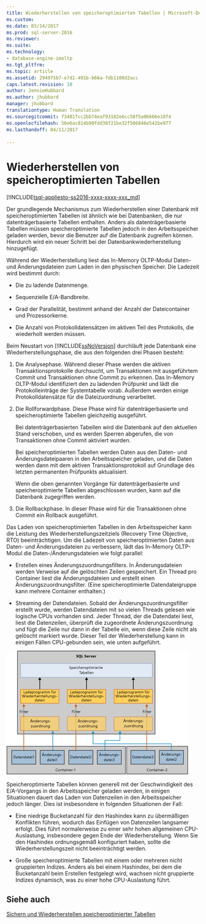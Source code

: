 ```yaml
---
title: Wiederherstellen von speicheroptimierten Tabellen | Microsoft-Dokumentation
ms.custom: 
ms.date: 03/14/2017
ms.prod: sql-server-2016
ms.reviewer: 
ms.suite: 
ms.technology:
- database-engine-imoltp
ms.tgt_pltfrm: 
ms.topic: article
ms.assetid: 294975b7-e7d1-491b-b66a-fdb1100d2acc
caps.latest.revision: 10
author: JennieHubbard
ms.author: jhubbard
manager: jhubbard
translationtype: Human Translation
ms.sourcegitcommit: f3481fcc2bb74eaf93182e6cc58f5a06666e10f4
ms.openlocfilehash: 56e6ac814b90fdd38f21be32f506846e542be977
ms.lasthandoff: 04/11/2017

---
```

# <a name="restore-and-recovery-of-memory-optimized-tables"></a>Wiederherstellen von speicheroptimierten Tabellen
[!INCLUDE[tsql-appliesto-ss2016-xxxx-xxxx-xxx_md](../../includes/tsql-appliesto-ss2016-xxxx-xxxx-xxx-md.md)]

  Der grundlegende Mechanismus zum Wiederherstellen einer Datenbank mit speicheroptimierten Tabellen ist ähnlich wie bei Datenbanken, die nur datenträgerbasierte Tabellen enthalten. Anders als datenträgerbasierte Tabellen müssen speicheroptimierte Tabellen jedoch in den Arbeitsspeicher geladen werden, bevor die Benutzer auf die Datenbank zugreifen können. Hierdurch wird ein neuer Schritt bei der Datenbankwiederherstellung hinzugefügt.  
  
 Während der Wiederherstellung liest das In-Memory OLTP-Modul Daten- und Änderungsdateien zum Laden in den physischen Speicher. Die Ladezeit wird bestimmt durch:  
  
-   Die zu ladende Datenmenge.  
  
-   Sequenzielle E/A-Bandbreite.  
  
-   Grad der Parallelität, bestimmt anhand der Anzahl der Dateicontainer und Prozessorkerne.  
  
-   Die Anzahl von Protokolldatensätzen im aktiven Teil des Protokolls, die wiederholt werden müssen.  
  
 Beim Neustart von [!INCLUDE[ssNoVersion](../../includes/ssnoversion-md.md)] durchläuft jede Datenbank eine Wiederherstellungsphase, die aus den folgenden drei Phasen besteht:  
  
1.  Die Analysephase. Während dieser Phase werden die aktiven Transaktionsprotokolle durchsucht, um Transaktionen mit ausgeführtem Commit und Transaktionen ohne Commit zu erkennen. Das In-Memory OLTP-Modul identifiziert den zu ladenden Prüfpunkt und lädt die Protokolleinträge der Systemtabelle vorab. Außerdem werden einige Protokolldatensätze für die Dateizuordnung verarbeitet.  
  
2.  Die Rollforwardphase. Diese Phase wird für datenträgerbasierte und speicheroptimierte Tabellen gleichzeitig ausgeführt.  
  
     Bei datenträgerbasierten Tabellen wird die Datenbank auf den aktuellen Stand verschoben, und es werden Sperren abgerufen, die von Transaktionen ohne Commit aktiviert wurden.  
  
     Bei speicheroptimierten Tabellen werden Daten aus den Daten- und Änderungsdateipaaren in den Arbeitsspeicher geladen, und die Daten werden dann mit dem aktiven Transaktionsprotokoll auf Grundlage des letzten permanenten Prüfpunkts aktualisiert.  
  
     Wenn die oben genannten Vorgänge für datenträgerbasierte und speicheroptimierte Tabellen abgeschlossen wurden, kann auf die Datenbank zugegriffen werden.  
  
3.  Die Rollbackphase. In dieser Phase wird für die Transaktionen ohne Commit ein Rollback ausgeführt.  
  
 Das Laden von speicheroptimierten Tabellen in den Arbeitsspeicher kann die Leistung des Wiederherstellungszeitziels (Recovery Time Objective, RTO) beeinträchtigen. Um die Ladezeit von speicheroptimierten Daten aus Daten- und Änderungsdateien zu verbessern, lädt das In-Memory OLTP-Modul die Daten-/Änderungsdateien wie folgt parallel:  
  
-   Erstellen eines Änderungszuordnungsfilters. In Änderungsdateien werden Verweise auf die gelöschten Zeilen gespeichert. Ein Thread pro Container liest die Änderungsdateien und erstellt einen Änderungszuordnungsfilter. (Eine speicheroptimierte Datendateigruppe kann mehrere Container enthalten.)  
  
-   Streaming der Datendateien.  Sobald der Änderungszuordnungsfilter erstellt wurde, werden Datendateien mit so vielen Threads gelesen wie logische CPUs vorhanden sind. Jeder Thread, der die Datendatei liest, liest die Datenzeilen, überprüft die zugeordnete Änderungszuordnung und fügt die Zeile nur dann in der Tabelle ein, wenn diese Zeile nicht als gelöscht markiert wurde. Dieser Teil der Wiederherstellung kann in einigen Fällen CPU-gebunden sein, wie unten aufgeführt.  
  
 ![Speicheroptimierte Tabellen.](../../relational-databases/in-memory-oltp/media/memory-optimized-tables.gif "Memory-optimized tables.")  
  
 Speicheroptimierte Tabellen können generell mit der Geschwindigkeit des E/A-Vorgangs in den Arbeitsspeicher geladen werden, in einigen Situationen dauert das Laden von Datenzeilen in den Arbeitsspeicher jedoch länger. Dies ist insbesondere in folgenden Situationen der Fall:  
  
-   Eine niedrige Bucketanzahl für den Hashindex kann zu übermäßigen Konflikten führen, wodurch das Einfügen von Datenzeilen langsamer erfolgt. Dies führt normalerweise zu einer sehr hohen allgemeinen CPU-Auslastung, insbesondere gegen Ende der Wiederherstellung. Wenn Sie den Hashindex ordnungsgemäß konfiguriert haben, sollte die Wiederherstellungszeit nicht beeinträchtigt werden.  
  
-   Große speicheroptimierte Tabellen mit einem oder mehreren nicht gruppierten Indizes. Anders als bei einem Hashindex, bei dem die Bucketanzahl beim Erstellen festgelegt wird, wachsen nicht gruppierte Indizes dynamisch, was zu einer hohe CPU-Auslastung führt.  
  
## <a name="see-also"></a>Siehe auch  
 [Sichern und Wiederherstellen speicheroptimierter Tabellen](http://msdn.microsoft.com/library/3f083347-0fbb-4b19-a6fb-1818d545e281)  
  
  

